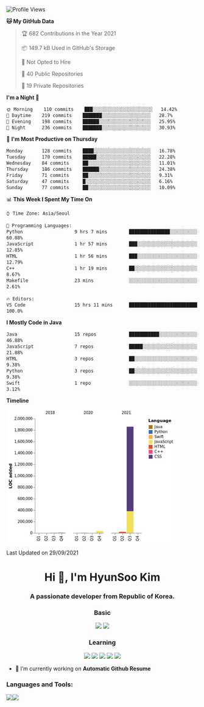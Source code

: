 
<!--START_SECTION:waka-->
![Profile Views](http://img.shields.io/badge/Profile%20Views-64-blue)

**🐱 My GitHub Data** 

> 🏆 682 Contributions in the Year 2021
 > 
> 📦 149.7 kB Used in GitHub's Storage 
 > 
> 🚫 Not Opted to Hire
 > 
> 📜 40 Public Repositories 
 > 
> 🔑 19 Private Repositories  
 > 
**I'm a Night 🦉** 

```text
🌞 Morning    110 commits    ███░░░░░░░░░░░░░░░░░░░░░░   14.42% 
🌆 Daytime    219 commits    ███████░░░░░░░░░░░░░░░░░░   28.7% 
🌃 Evening    198 commits    ██████░░░░░░░░░░░░░░░░░░░   25.95% 
🌙 Night      236 commits    ███████░░░░░░░░░░░░░░░░░░   30.93%

```
📅 **I'm Most Productive on Thursday** 

```text
Monday       128 commits    ████░░░░░░░░░░░░░░░░░░░░░   16.78% 
Tuesday      170 commits    █████░░░░░░░░░░░░░░░░░░░░   22.28% 
Wednesday    84 commits     ██░░░░░░░░░░░░░░░░░░░░░░░   11.01% 
Thursday     186 commits    ██████░░░░░░░░░░░░░░░░░░░   24.38% 
Friday       71 commits     ██░░░░░░░░░░░░░░░░░░░░░░░   9.31% 
Saturday     47 commits     █░░░░░░░░░░░░░░░░░░░░░░░░   6.16% 
Sunday       77 commits     ██░░░░░░░░░░░░░░░░░░░░░░░   10.09%

```


📊 **This Week I Spent My Time On** 

```text
⌚︎ Time Zone: Asia/Seoul

💬 Programming Languages: 
Python                   9 hrs 7 mins        ███████████████░░░░░░░░░░   60.08% 
JavaScript               1 hr 57 mins        ███░░░░░░░░░░░░░░░░░░░░░░   12.85% 
HTML                     1 hr 56 mins        ███░░░░░░░░░░░░░░░░░░░░░░   12.79% 
C++                      1 hr 19 mins        ██░░░░░░░░░░░░░░░░░░░░░░░   8.67% 
Makefile                 23 mins             ░░░░░░░░░░░░░░░░░░░░░░░░░   2.61%

🔥 Editors: 
VS Code                  15 hrs 11 mins      █████████████████████████   100.0%

```

**I Mostly Code in Java** 

```text
Java                     15 repos            ███████████░░░░░░░░░░░░░░   46.88% 
JavaScript               7 repos             █████░░░░░░░░░░░░░░░░░░░░   21.88% 
HTML                     3 repos             ██░░░░░░░░░░░░░░░░░░░░░░░   9.38% 
Python                   3 repos             ██░░░░░░░░░░░░░░░░░░░░░░░   9.38% 
Swift                    1 repo              ░░░░░░░░░░░░░░░░░░░░░░░░░   3.12%

```


**Timeline**

![Chart not found](https://raw.githubusercontent.com/dblepart99/dblepart99/main/charts/bar_graph.png) 


 Last Updated on 29/09/2021
<!--END_SECTION:waka-->


<h1 align="center">Hi 👋, I'm HyunSoo Kim</h1>
<h3 align="center">A passionate developer from Republic of Korea.</h3><div align=center>
  
  <h3> Basic </h3><img src="https://img.shields.io/badge/JAVA-007396?style=flat-square&logo=java&logoColor=white"> <img src="https://img.shields.io/badge/Python-3766AB?style=flat-square&logo=Python&logoColor=blue"/> 
  <h3> Learning </h3>
  
  <img src="https://img.shields.io/badge/c++-00599C?style=flat-square&logo=c%2B%2B&logoColor=white"/> <img src="https://img.shields.io/badge/react-61DAFB?style=flat-square&logo=react&logoColor=black"/> <img src="https://img.shields.io/badge/css-1572B6?style=flat-square&logo=css3&logoColor=blue"/> <img src="https://img.shields.io/badge/javascript-F7DF1E?style=flat-square&logo=javascript&logoColor=blue"> <img src="https://img.shields.io/badge/html-E34F26?style=flat-square&logo=html5&logoColor=white"/> 

</div>

- 🔭 I’m currently working on **Automatic Github Resume**


<h3 align="left">Languages and Tools:</h3>


<p><img align="left" src=https://github-readme-stats.vercel.app/api?username=dblepart99&count_private=true&show_icons=true&theme=graywhite/></p>
<p><img align="left" src=https://github-readme-stats.vercel.app/api/top-langs/?username=dblepart99&langs_count=3&hide=xslt,html,CSS,scss&theme=graywhite/></p>

